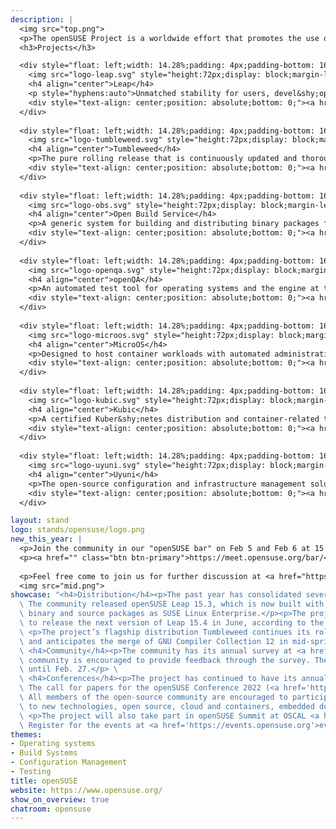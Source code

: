 ```yaml
---
description: |
  <img src="top.png">
  <p>The openSUSE Project is a worldwide effort that promotes the use of Linux, tools around it, and open source. The openSUSE community is made up of multiple contributing communities that collaborate as part of a global open-source network. The openSUSE community develops, builds and maintains many of the packages, tools and infrastructure for the distribution. The community works together in an open, transparent and friendly manner as part of the global Free and Open Source Software community. </p>
  <h3>Projects</h3>

  <div style="float: left;width: 14.28%;padding: 4px;padding-bottom: 16px;height: 320px;">
    <img src="logo-leap.svg" style="height:72px;display: block;margin-left: auto;margin-right: auto;padding-bottom: 10px;">
    <h4 align="center">Leap</h4>
    <p style="hyphens:auto">Unmatched stability for users, devel&shy;opers and sysadmins. Binarily compatible with SUSE Linux Enterprise</p>
    <div style="text-align: center;position: absolute;bottom: 0;"><a href="https://get.opensuse.org/leap">Learn more</a></div>
  </div>
  
  <div style="float: left;width: 14.28%;padding: 4px;padding-bottom: 16px;height: 320px;">
    <img src="logo-tumbleweed.svg" style="height:72px;display: block;margin-left: auto;margin-right: auto;padding-bottom: 10px;">
    <h4 align="center">Tumbleweed</h4>
    <p>The pure rolling release that is continuously updated and thoroughly tested</p>
    <div style="text-align: center;position: absolute;bottom: 0;"><a href="https://get.opensuse.org/tumbleweed">Learn more</a></div>
  </div>
  
  <div style="float: left;width: 14.28%;padding: 4px;padding-bottom: 16px;height: 320px;">
    <img src="logo-obs.svg" style="height:72px;display: block;margin-left: auto;margin-right: auto;padding-bottom: 10px;">
    <h4 align="center">Open Build Service</h4>
    <p>A generic system for building and distributing binary packages from source</p>
    <div style="text-align: center;position: absolute;bottom: 0;"><a href="https://openbuildservice.org">Learn more</a></div>
  </div>
  
  <div style="float: left;width: 14.28%;padding: 4px;padding-bottom: 16px;height: 320px;">
    <img src="logo-openqa.svg" style="height:72px;display: block;margin-left: auto;margin-right: auto;padding-bottom: 10px;">
    <h4 align="center">openQA</h4>
    <p>An automated test tool for operating systems and the engine at the heart of openSUSE's automated testing initiative</p>
    <div style="text-align: center;position: absolute;bottom: 0;"><a href="https://open.qa">Learn more</a></div>
  </div>
  
  <div style="float: left;width: 14.28%;padding: 4px;padding-bottom: 16px;height: 320px;">
    <img src="logo-microos.svg" style="height:72px;display: block;margin-left: auto;margin-right: auto;padding-bottom: 10px;">
    <h4 align="center">MicroOS</h4>
    <p>Designed to host container workloads with automated administration & patching</p>
    <div style="text-align: center;position: absolute;bottom: 0;"><a href="https://kubic.opensuse.org">Learn more</a></div>
  </div>
  
  <div style="float: left;width: 14.28%;padding: 4px;padding-bottom: 16px;height: 320px;">
    <img src="logo-kubic.svg" style="height:72px;display: block;margin-left: auto;margin-right: auto;padding-bottom: 10px;">
    <h4 align="center">Kubic</h4>
    <p>A certified Kuber&shy;netes distribution and container-related technolo&shy;gies built by the openSUSE community</p>
    <div style="text-align: center;position: absolute;bottom: 0;"><a href="https://microos.opensuse.org">Learn more</a></div>
  </div>
  
  <div style="float: left;width: 14.28%;padding: 4px;padding-bottom: 16px;height: 320px;">
    <img src="logo-uyuni.svg" style="height:72px;display: block;margin-left: auto;margin-right: auto;padding-bottom: 10px;">
    <h4 align="center">Uyuni</h4>
    <p>The open-source configuration and infrastructure management solution for software-defined infrastructure</p>
    <div style="text-align: center;position: absolute;bottom: 0;"><a href="https://uyuni-project.org">Learn more</a></div>
  </div>

layout: stand
logo: stands/opensuse/logo.png
new_this_year: |
  <p>Join the community in our "openSUSE bar" on Feb 5 and Feb 6 at 15:00 (UTC)</p>
  <p><a href="" class="btn btn-primary">https://meet.opensuse.org/bar/</a><p>
  
  <p>Feel free come to join us for further discussion at <a href="https://chat.opensuse.org">chat.opensuse.org</a>!</p>
  <img src="mid.png">
showcase: "<h4>Distribution</h4><p>The past year has consolidated several efforts with the openSUSE Project.\
  \ The community released openSUSE Leap 15.3, which is now built with the exact same\
  \ binary and source packages as SUSE Linux Enterprise.</p><p>The project is expected\
  \ to release the next version of Leap 15.4 in June, according to the roadmap.</p>\
  \ <p>The project’s flagship distribution Tumbleweed continues its rolling release pace\
  \ and anticipates the merge of GNU Compiler Collection 12 in mid-spring.</p>\
  \ <h4>Community</h4><p>The community has its annual survey at <a href='https://survey.opensuse.org'>survey.opensuse.org</a>. The open-source\
  \ community is encouraged to provide feedback through the survey. The survey will run\
  \ until Feb. 27.</p> \
  \ <h4>Conferences</h4><p>The project has continued to have its annual conference.\
  \ The call for papers for the openSUSE Conference 2022 (<a href='https://events.opensuse.org'>events.opensuse.org</a>) is open until April 14. \
  \ All members of the open-source community are encouraged to participate and submit topics related\
  \ to new technologies, open source, cloud and containers, embedded devices and community leadership.</p>\
  \ <p>The project will also take part in openSUSE Summit at OSCAL <a href='https://oscal.openlabs.cc'>oscal.openlabs.cc</a>.\
  \ Register for the events at <a href='https://events.opensuse.org'>events.opensuse.org</a>.</p>"
themes:
- Operating systems
- Build Systems
- Configuration Management
- Testing
title: openSUSE
website: https://www.opensuse.org/
show_on_overview: true
chatroom: opensuse
---
```

